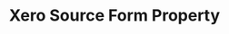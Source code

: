---
# -------------------------- #
#        CONTENT TYPE        #
# -------------------------- #

product-type: "connect"
content-type: "api-form"
form-type: "source"
key: "source-form-properties-xero-object"


# -------------------------- #
#        OBJECT INFO         #
# -------------------------- #

title: "Xero Source Form Property"
api-type: "platform.xero"
display-name: "Xero"

source-type: "saas"
docs-name: "xero"

description: ""


# -------------------------- #
#       FORM PROPERTIES      #
# -------------------------- #

uses-start-date: true


# TODO: LOOK INTO THESE
# object-attributes:
#   - name: "oauth_s3_bucket"
#     type: "string"
#     read-only: true
#     required: true
#     description: |
#     value: ""

#   - name: "oauth_s3_path"
#     type: "string"
#     read-only: true
#     required: true
#     description: |
#     value: ""


# -------------------------- #
#       OAUTH PROPERTIES     #
# -------------------------- #

oauth-link: ""

oauth-description: ""

# **Note**: Stitch's {{ form-property.display-name }} source is designed to work only with [{{ form-property.display-name }} Partner Applications](https://developer.xero.com/documentation/auth-and-limits/partner-applications){:target="new"}. Private Applications aren't currently supported.

oauth-properties:
  - name: "consumer_key"
    type: "string"
    required: true
    credential: true
    description: |
    value: ""

  - name: "consumer_secret"
    type: "string"
    required: true
    credential: true
    description: |
    value: ""

  - name: "oauth_session_handle"
    type: "string"
    required: true
    credential: true
    description: |
    value: ""

  - name: "oauth_token"
    type: "string"
    required: true
    credential: true
    description: |
    value: ""

  - name: "oauth_token_secret"
    type: "string"
    required: true
    credential: true
    description: |
    value: ""

  - name: "organization_name"
    type: "string"
    required: false
    credential: false
    description: |
    value: ""

  - name: "rsa_key"
    type: "string"
    required: true
    credential: true
    description: |
      https://developer.xero.com/documentation/api-guides/create-publicprivate-key
    value: ""
---